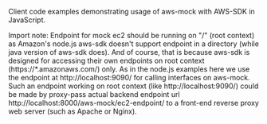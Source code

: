 Client code examples demonstrating usage of aws-mock with AWS-SDK in JavaScript.

Import note: Endpoint for mock ec2 should be running on "/" (root context) as Amazon's node.js aws-sdk doesn't support endpoint in a directory (while java version of aws-sdk does). And of course, that is because aws-sdk is designed for accessing their own endpoints on root context (https://*.amazonaws.com/) only. 
As in the node.js examples here we use the endpoint at http://localhost:9090/ for calling interfaces on aws-mock. 
Such an endpoint working on root context (like http://localhost:9090/) could be made by proxy-pass actual backend endpoint url http://localhost:8000/aws-mock/ec2-endpoint/ to a front-end reverse proxy web server (such as Apache or Nginx).
